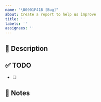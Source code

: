 ```yaml
---
name: "\U0001F41B [Bug]"
about: Create a report to help us improve
title: ''
labels: ''
assignees: ''
---
```


## 🚀 Description

## ✅ TODO

- [ ]

## 📢 Notes
